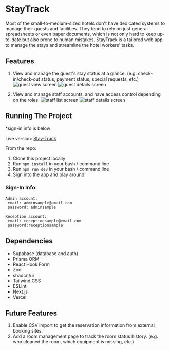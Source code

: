 # StayTrack

Most of the small-to-medium-sized hotels don't have dedicated systems to manage their guests and facilities. They tend to rely on just general spreadsheets or even paper documents, which is not only hard to keep up-to-date but also prone to human mistakes. StayTrack is a tailored web app to manage the stays and streamline the hotel workers' tasks.

## Features

1. View and manage the guest's stay status at a glance. (e.g. check-in/check-out status, payment status, special requests, etc.)
   ![guest view screen](https://github.com/user-attachments/assets/a6850999-45f8-4b50-858d-f74da5d16f7b)
   ![guest details screen](https://github.com/user-attachments/assets/a3ffdba0-7cf8-43b4-85a2-3ad492d781d1)

2. View and manage staff accounts, and have access control depending on the roles.
   ![staff list screen](https://github.com/user-attachments/assets/7157259a-0ca7-452c-a52d-a12ab2a9e702)
   ![staff details screen](https://github.com/user-attachments/assets/095022ad-93e7-458d-ba94-2217c63aaece)

## Running The Project

\*sign-in info is below

Live version: [Stay-Track](https://stay-track.vercel.app/signin)

From the repo:

1. Clone this project locally
2. Run `npm install` in your bash / command line
3. Run `npm run dev` in your bash / command line
4. Sign into the app and play around!

### Sign-In Info:

```
Admin account:
 email: adminsample@email.com
 password: adminsample

Reception account:
 email: receptionsample@email.com
 password:receptionsample
```

## Dependencies

- Supabase (database and auth)
- Prisma ORM
- React Hook Form
- Zod
- shadcn/ui
- Tailwind CSS
- ESLint
- Next.js
- Vercel

## Future Features

1. Enable CSV import to get the reservation information from external booking sites.
2. Add a room management page to track the room status history. (e.g. who cleaned the room, which equipment is missing, etc.)
